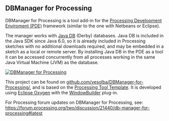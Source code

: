 ## DBManager for Processing

DBManager for Processing is a tool add-in for the [Processing Development Enviroment (PDE)](https://processing.org/reference/environment/) framework (similar to the one with Netbeans or Eclipse).

The manager works with [Java DB](http://docs.oracle.com/javadb/) (Derby) databases. Java DB is included in the Java SDK since Java 6.0, so it is already included in Processing sketches with no additional downloads required, and may be embedded in a sketch as a local or remote server. By installing Java DB in the PDE as a tool it can be accessed concurrently from all processes working in the same Java Virtual Machine (JVM) as the database.

[![DBManager for Processing](https://img.youtube.com/vi/64F0kFhagqk/0.jpg)](https://www.youtube.com/watch?v=64F0kFhagqk)

This project can be found on [github.com/vesolba/DBManager-for-Processing/](https://github.com/vesolba/DBManager-for-Processing/), and is based on the [Processing Tool Template](https://github.com/processing/processing-tool-template). It is developed using [Eclipse Oxygen](https://projects.eclipse.org/releases/oxygen) with the [WindowBuilder](https://eclipse.org/windowbuilder/) plug-in.

For Processing forum updates on DBManager for Processing, see: https://forum.processing.org/two/discussion/21440/db-manager-for-processing#latest

